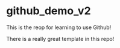 # github_demo_v2
This is the reop for learning to use Github!

There is a really great template in this repo!